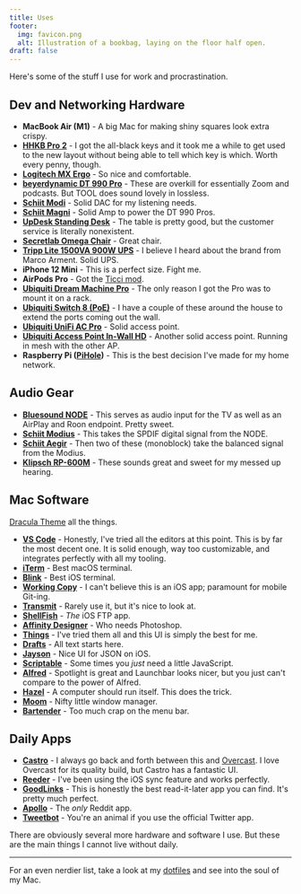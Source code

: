 ```yaml
---
title: Uses
footer:
  img: favicon.png
  alt: Illustration of a bookbag, laying on the floor half open.
draft: false
---
```


Here's some of the stuff I use for work and procrastination.

## Dev and Networking Hardware
- **MacBook Air (M1)** - A big Mac for making shiny squares look extra crispy.
- **[HHKB Pro 2](https://www.amazon.com/dp/B07K9QHF4P)** - I got the all-black keys and it took me a while to get used to the new layout without being able to tell which key is which. Worth every penny, though.
- **[Logitech MX Ergo](https://www.logitech.com/en-us/products/mice/mx-ergo-wireless-trackball-mouse.html)** - So nice and comfortable.
- **[beyerdynamic DT 990 Pro](https://north-america.beyerdynamic.com/dt-990-pro.html)** - These are overkill for essentially Zoom and podcasts. But TOOL does sound lovely in lossless.
- **[Schiit Modi](https://www.schiit.com/products/modi-1)** - Solid DAC for my listening needs.
- **[Schiit Magni](https://www.schiit.com/products/magni-1)** - Solid Amp to power the DT 990 Pros.
- **[UpDesk Standing Desk](https://updesk.com/products/updesk-electric-lift-standing-desk-upwrite-midnight-black-top-on-black-frame-closeout)** - The table is pretty good, but the customer service is literally nonexistent.
- **[Secretlab Omega Chair](https://secretlab.co/collections/omega-series)** - Great chair.
- **[Tripp Lite 1500VA 900W UPS](https://www.amazon.com/dp/B009TZTGWK/)** - I believe I heard about the brand from Marco Arment. Solid UPS.
- **iPhone 12 Mini** - This is a perfect size. Fight me.
- **AirPods Pro** - Got the [Ticci mod](https://www.macstories.net/stories/how-i-modded-the-silicone-tips-of-airpods-pro-with-a-memory-foam-layer/).
- **[Ubiquiti Dream Machine Pro](https://store.ui.com/collections/unifi-network-unifi-os-consoles/products/udm-pro)** - The only reason I got the Pro was to mount it on a rack.
- **[Ubiquiti Switch 8 (PoE)](https://store.ui.com/collections/unifi-network-switching/products/unifi-switch-8-60w)** - I have a couple of these around the house to extend the ports coming out the wall.
- **[Ubiquiti UniFi AC Pro](https://store.ui.com/collections/wireless/products/unifi-ac-pro)** - Solid access point.
- **[Ubiquiti Access Point In-Wall HD](https://store.ui.com/products/unifi-in-wall-hd)** - Another solid access point. Running in mesh with the other AP.
- **Raspberry Pi ([PiHole](https://pi-hole.net))** - This is the best decision I've made for my home network.

## Audio Gear
- **[Bluesound NODE](https://www.bluesound.com/products/node/)** - This serves as audio input for the TV as well as an AirPlay and Roon endpoint. Pretty sweet.
- **[Schiit Modius](https://www.schiit.com/products/modius)** - This takes the SPDIF digital signal from the NODE.
- **[Schiit Aegir](https://www.schiit.com/products/aegir)** - Then two of these (monoblock) take the balanced signal from the Modius.
- **[Klipsch RP-600M](https://www.klipsch.com/products/rp-600m-bookshelf-speakers)** - These sounds great and sweet for my messed up hearing.

## Mac Software
[Dracula Theme](https://draculatheme.com) all the things.

- **[VS Code](https://code.visualstudio.com)** - Honestly, I've tried all the editors at this point. This is by far the most decent one. It is solid enough, way too customizable, and integrates perfectly with all my tooling.
- **[iTerm](https://iterm2.com)** - Best macOS terminal.
- **[Blink](https://www.blink.sh)** - Best iOS terminal.
- **[Working Copy](https://workingcopyapp.com)** - I can't believe this is an iOS app; paramount for mobile Git-ing.
- **[Transmit](https://panic.com/transmit/)** - Rarely use it, but it's nice to look at.
- **[ShellFish](https://secureshellfish.app)** - _The_ iOS FTP app.
- **[Affinity Designer](https://affinity.serif.com/en-us/)** - Who needs Photoshop.
- **[Things](https://culturedcode.com/things/)** - I've tried them all and this UI is simply the best for me.
- **[Drafts](https://getdrafts.com)** - All text starts here.
- **[Jayson](https://jayson.app)** - Nice UI for JSON on iOS.
- **[Scriptable](https://scriptable.app)** - Some times you _just_ need a little JavaScript.
- **[Alfred](https://www.alfredapp.com/)** - Spotlight is great and Launchbar looks nicer, but you just can't compare to the power of Alfred.
- **[Hazel](https://www.noodlesoft.com/)** - A computer should run itself. This does the trick.
- **[Moom](https://manytricks.com/moom/)** - Nifty little window manager.
- **[Bartender](https://www.macbartender.com/)** - Too much crap on the menu bar.

## Daily Apps
- **[Castro](https://castro.fm)** - I always go back and forth between this and [Overcast](https://overcast.fm). I love Overcast for its quality build, but Castro has a fantastic UI.
- **[Reeder](https://reederapp.com)** - I've been using the iOS sync feature and works perfectly.
- **[GoodLinks](https://goodlinks.app)** - This is honestly the best read-it-later app you can find. It's pretty much perfect.
- **[Apollo](https://apolloapp.io)** -  The _only_ Reddit app.
- **[Tweetbot](https://tapbots.com/tweetbot/)** - You're an animal if you use the official Twitter app.

There are obviously several more hardware and software I use. But these are the main things I cannot live without daily.

---

For an even nerdier list, take a look at my [dotfiles](https://github.com/fourjuaneight/dotfiles) and see into the soul of my Mac.

